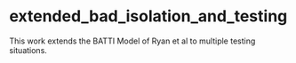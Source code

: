 # extended_bad_isolation_and_testing
This work extends the BATTI Model of Ryan et al to multiple testing situations.
